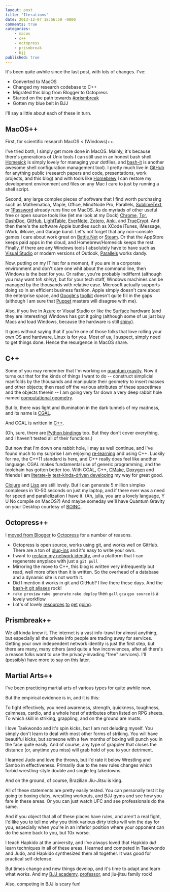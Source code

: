 ```yaml
---
layout: post
title: "Iterations"
date: 2013-12-07 18:56:50 -0800
comments: true
categories:
    - macos
    - c++
    - octopress
    - prismbreak
    - bjj
published: true
---
```


It's been quite awhile since the last post, with lots of changes. I've:

- Converted to MacOS
- Changed my research codebase to C++
- Migrated this blog from Blogger to Octopress
- Started on the path towards [#prismbreak][1]
- Gotten my blue belt in BJJ

I'll say a little about each of these in turn.

<!--more-->

MacOS++
-------
First, for scientific research MacOS < (Windows)++. 

I've tried both, I simply get more done in MacOS. Mainly, it's because there's generations of Unix tools I can still use in an honest bash shell. [Homesick][2] is simply lovely for managing your dotfiles, and [bash-it][3] is another awesome shell configuration management tool). I pretty much live in [GitHub][4] for anything public (research papers and code, presentations, work projects, and this blog) and with tools like [Homebrew][5] I can restore my development environment and files on any Mac I care to just by running a shell script.

Second, any large complex pieces of software that I find worth purchasing such as Mathematica, Maple, Office, MindNode Pro, Parallels, [SublimeText][6], or [1Password][7] already runs fine on MacOS. As do myriads of other useful free or open source tools like (let me look at my Dock) [Chrome][8], [Tor][9], [DashDoc][10], [GitHub][11], [LightTable][12], [EverNote][13], [Zotero][14], [Anki][15], and [TrueCrypt][16]. And then there's the software Apple bundles such as XCode iTunes, iMessage, iWork, iMovie, and Garage band. Let's not forget that any non-console games I care about work great on [Battle.Net][17] or [Steam][18]. Or that the AppStore keeps paid apps in the cloud, and Homebrew/Homesick keeps the rest. Finally, if there are any Windows tools I absolutely have to have such as [Visual Studio][19] or modern versions of Outlook, [Parallels][20] works dandy.

Now, putting on my IT hat for a moment, if you are in a corporate environment and don't care one whit about the command line, then Windows is the best for you. Or rather, you're probably indiffernt (although you may want *teh shiny*), but for your tech staff, Windows machines can be managed by the thousands with relative ease. Microsoft actually supports doing so in an efficient business fashion. Apple simply doesn't care about the enterprise space, and [Google's][21] [toolkit][22] doesn't quite fill in the gaps (although I am sure that [Puppet][23] masters will disagree with me).

Also, if you live in [Azure][24] or Visual Studio or like the [Surface][25] hardware (and they are interesting) Windows has got it going (although some of us just buy Macs and load Windows, because the hardware is still [shiny][26]).

It goes without saying that if you're one of those folks that love rolling your own OS and hardware, Linux is for you. Most of us, I suspect, simply need to get things done. Hence the resurgence in MacOS share.

C++
---

Some of you may remember that I'm working on [quantum gravity][27]. Now it turns out that for the kinds of things I want to do -- construct simplicial manifolds by the thousands and manipulate their geometry to insert masses and other objects; then read off the various attributes of these spacetimes and the objects therein -- I am going very far down a very deep rabbit hole named [computational geometry][28].

But lo, there was light and illumination in the dark tunnels of my madness, and its name is [CGAL][29].

And CGAL is written in [C++][30].

(Oh, sure, there are [Python bindings][31] too. But they don't cover everything, and I haven't tested all of their functions.)

But now that I'm down one rabbit hole, I may as well continue, and I've found much to my surprise I am enjoying [re-learning][32] and using C++. Luckily for me, the C++11 standard is here, and C++ really does feel like another language. CGAL makes fundamental use of generic programming, and the toolchain has gotten better too. With CGAL, C++, [CMake][33], [Doxygen][34] and friends I am [literate-ly][35] [test-kinda-driven developing][36] my way for great good.

[Clojure][37] and [Lisp][38] are still lovely. But I can generate 5 million simplex complexes in 10-50 seconds on just my laptop, and if there ever was a need for speed and parallelization I have it. (Ah, [julia][39], you are a lovely language, Y U No compile on MacOS?) And maybe someday we'll have Quantum Gravity on your Desktop courtesy of [BOINC][40].

Octopress++
-----------

I [moved from Blogger][41] to [Octopress][42] for a number of reasons.

- Octopress is open source, works using git, and works well on GitHub. There are a ton of [plug-ins][43] and it's easy to write your own.
- I want to [reclaim my network identity][44], and a platform that I can regenerate anyplace with just a `git pull`
- Mirroring the move to C++, this blog is written very infrequently but read, well more often than it is written. So the overhead of a database and a dynamic site is not worth it.
- Did I mention it works in git and GitHub? I live there these days. And the [bash-it git aliases][45] rock!
- `rake preview` `rake generate` `rake deploy` then `gall` `gca` `gpo source` is a lovely workflow
- Lot's of lovely [resources][46] [to][47] [get][48] [going][49].


Prismbreak++
------------

We all kinda knew it. The internet is a vast info-trawl for almost anything, but especially all the private info people are trading away for services. Getting your own independent network identity is just the first step, but there are many, many others (and quite a few inconviences, after all there's a reason folks want to use the privacy-invading "free" services). I'll (possibly) have more to say on this later.

Martial Arts++
--------------

I've been practicing martial arts of various types for quite awhile now.

But the empirical evidence is in, and it is this:

To fight effectively, you need awareness, strength, quickness, toughness, calmness, cardio, and a whole host of attributes often listed on RPG sheets. To which skill in striking, grappling, and on the ground are musts.

I love Taekwondo and it's spin kicks, but I am not deluding myself. You simply don't learn to deal with most other forms of striking. You will have beautiful kicks, but someone with a few months of boxing will punch you in the face quite easily. And of course, any type of grappler that closes the distance (or, anytime you miss) will grab hold of you to your detriment.

I learned Judo and love the throws, but I'd rate it below Wrestling and Sambo in effectiveness. Primarily due to the new rules changes which forbid wrestling-style double and single leg takedowns.

And on the ground, of course, Brazilian Jiu-Jitsu is king.

All of these statements are pretty easily tested. You can personally test it by going to boxing clubs, wrestling workouts, and BJJ gyms and see how you fare in these areas. Or you can just watch UFC and see professionals do the same.

And if you object that all of these places have rules, and aren't a real fight, I'd like you to tell me why you think various dirty tricks will win the day for you, especially when you're in an inferior position where your opponent can do the same back to you, but 10x worse.

I teach Hapkido at the university, and I've always loved that Hapkido *did* learn techniques in all of these areas. I learned and competed in Taekwondo and Judo, and Hapkido synthesized them all together. It was good for practical self-defense.

But times change and new things develop, and it's time to adapt and learn what works. And my [BJJ academy][50], [professor][51], and jiu-jitsu family rock!

Also, competing in BJJ is scary fun!

[1]: https://app.net/search/?type=posts&q=%23prismbreak
[2]: https://github.com/technicalpickles/homesick
[3]: https://github.com/revans/bash-it
[4]: https://github.com/acgetchell
[5]: https://github.com/mxcl/homebrew
[6]: http://www.sublimetext.com
[7]: https://agilebits.com/onepassword
[8]: https://www.google.com/intl/en/chrome/browser/
[9]: https://www.torproject.org
[10]: http://kapeli.com/dash
[11]: http://mac.github.com
[12]: http://www.lighttable.com
[13]: https://evernote.com
[14]: https://www.zotero.org
[15]: http://ankisrs.net
[16]: http://www.truecrypt.org
[17]: http://us.battle.net/en/
[18]: http://store.steampowered.com
[19]: http://www.visualstudio.com
[20]: http://www.parallels.com
[21]: https://www.usenix.org/conference/lisa13/managing-macs-google-scale
[22]: https://code.google.com/p/google-macops/
[23]: https://puppetlabs.com
[24]: http://www.windowsazure.com/en-us/
[25]: http://www.microsoft.com/surface/en-us
[26]: http://www.apple.com/mac/
[27]: http://arxiv.org/abs/hep-th/0105267
[28]: http://en.wikipedia.org/wiki/Computational_geometry
[29]: http://www.cgal.org
[30]: http://isocpp.org
[31]: https://code.google.com/p/cgal-bindings/
[32]: http://www.cprogramming.com
[33]: http://www.cmake.org
[34]: http://www.stack.nl/~dimitri/doxygen/
[35]: http://www.literateprogramming.com
[36]: http://pragprog.com/book/lotdd/modern-c-programming-with-test-driven-development
[37]: http://clojure.org
[38]: http://www.sbcl.org
[39]: http://julialang.org
[40]: http://boinc.berkeley.edu
[41]: http://toamitkumar.com/blog/2012/04/19/migrate-from-blogger-to-octopress-step-by-step-guide/
[42]: http://octopress.org
[43]: http://octopress.org/docs/plugins/
[44]: https://eschnou.com/entry/implementing-prism-break-62-25013.html
[45]: https://github.com/revans/bash-it/blob/master/aliases/available/git.aliases.bash
[46]: http://www.lucypark.kr/blog/2013/02/25/mathjax-kramdown-and-octopress/
[47]: http://jekyllrb.com
[48]: https://github.com/robertkowalski/octopress-coderwall
[49]: http://asaf.github.io/blog/2013/07/08/blogging-with-octopress-add-about-page/
[50]: http://fabiopradobjj.com
[51]: http://fabiopradobjj.com/about-fabio-prad0/